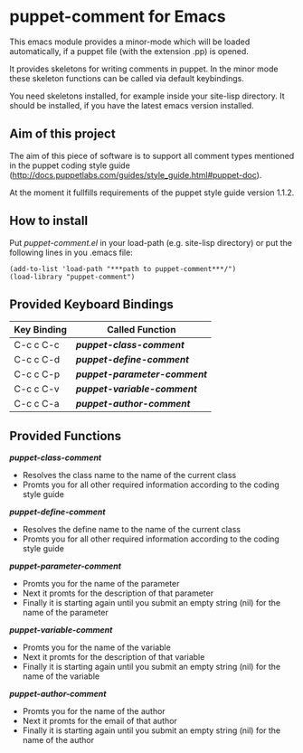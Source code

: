 puppet-comment for Emacs
========================
This emacs module provides a minor-mode which will be loaded automatically, if a
puppet file (with the extension .pp) is opened.

It provides skeletons for writing comments in puppet. In the minor mode these
skeleton functions can be called via default keybindings.

You need skeletons installed, for example inside your site-lisp directory. It
should be installed, if you have the latest emacs version installed.

Aim of this project
-------------------
The aim of this piece of software is to support all comment types mentioned in
the puppet coding style guide
(http://docs.puppetlabs.com/guides/style_guide.html#puppet-doc).

At the moment it fullfills requirements of the puppet style guide version 1.1.2.

How to install
--------------

Put *puppet-comment.el* in your load-path (e.g. site-lisp directory) or put the following lines in you .emacs file:

```
(add-to-list 'load-path "***path to puppet-comment***/")
(load-library "puppet-comment")
```

Provided Keyboard Bindings
--------------------------
| Key Binding | Called Function                |
| ----------- | ------------------------------ |
| C-c c C-c   | ***puppet-class-comment***     |  
| C-c c C-d   | ***puppet-define-comment***    |
| C-c c C-p   | ***puppet-parameter-comment*** |
| C-c c C-v   | ***puppet-variable-comment***  |
| C-c c C-a   | ***puppet-author-comment***    |

Provided Functions
------------------
***puppet-class-comment***
* Resolves the class name to the name of the current class
* Promts you for all other required information according to the coding style
  guide

***puppet-define-comment***
* Resolves the define name to the name of the current class
* Promts you for all other required information according to the coding style
  guide

***puppet-parameter-comment***
* Promts you for the name of the parameter
* Next it promts for the description of that parameter
* Finally it is starting again until you submit an empty string (nil) for the
  name of the parameter

***puppet-variable-comment***
* Promts you for the name of the variable
* Next it promts for the description of that variable
* Finally it is starting again until you submit an empty string (nil) for the
  name of the variable

***puppet-author-comment***
* Promts you for the name of the author
* Next it promts for the email of that author
* Finally it is starting again until you submit an empty string (nil) for the
  name of the author